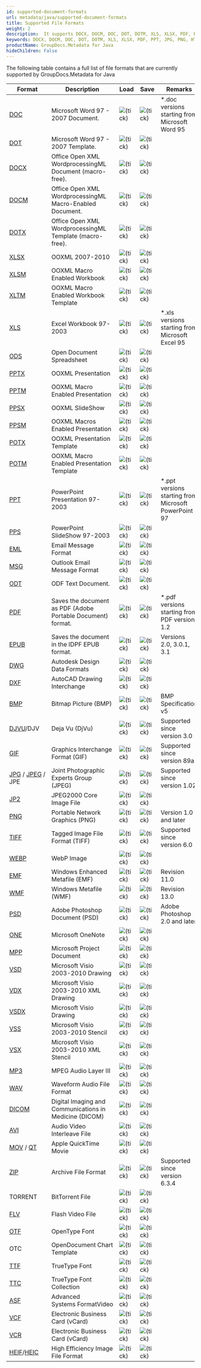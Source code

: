 ```yaml
---
id: supported-document-formats
url: metadata/java/supported-document-formats
title: Supported File Formats
weight: 2
description:  It supports DOCX, DOCM, DOC, DOT, DOTM, XLS, XLSX, PDF, PPT, JPG, PNG, HTML, EML and many more.
keywords: DOCX, DOCM, DOC, DOT, DOTM, XLS, XLSX, PDF, PPT, JPG, PNG, HTML, EML 
productName: GroupDocs.Metadata for Java
hideChildren: False
---
```

The following table contains a full list of file formats that are currently supported by GroupDocs.Metadata for Java

| Format | Description | Load | Save | Remarks |
| --- | --- | --- | --- | --- |
| [DOC](https://wiki.fileformat.com/word-processing/doc/) | Microsoft Word 97 - 2007 Document. | ![(tick)](metadata/java/images/check.png) | ![(tick)](metadata/java/images/check.png) | \*.doc versions starting from Microsoft Word 95 |
| [DOT](https://docs.fileformat.com/word-processing/dot/) | Microsoft Word 97 - 2007 Template. | ![(tick)](metadata/java/images/check.png) | ![(tick)](metadata/java/images/check.png) |   |
| [DOCX](https://docs.fileformat.com/word-processing/docx/) | Office Open XML WordprocessingML Document (macro-free). | ![(tick)](metadata/java/images/check.png) | ![(tick)](metadata/java/images/check.png) |   |
| [DOCM](https://docs.fileformat.com/word-processing/docm/) | Office Open XML WordprocessingML Macro-Enabled Document. | ![(tick)](metadata/java/images/check.png) | ![(tick)](metadata/java/images/check.png) |   |
| [DOTX](https://docs.fileformat.com/word-processing/dotx/) | Office Open XML WordprocessingML Template (macro-free). | ![(tick)](metadata/java/images/check.png) | ![(tick)](metadata/java/images/check.png) |   |
| [XLSX](https://docs.fileformat.com/spreadsheet/xlsx/) | OOXML 2007-2010 | ![(tick)](metadata/java/images/check.png) | ![(tick)](metadata/java/images/check.png) |   |
| [XLSM](https://docs.fileformat.com/spreadsheet/xlsm/) | OOXML Macro Enabled Workbook | ![(tick)](metadata/java/images/check.png) | ![(tick)](metadata/java/images/check.png) |   |
| [XLTM](https://docs.fileformat.com/spreadsheet/xltm/) | OOXML Macro Enabled Workbook Template | ![(tick)](metadata/java/images/check.png) | ![(tick)](metadata/java/images/check.png) |   |
| [XLS](https://docs.fileformat.com/spreadsheet/xls/) | Excel Workbook 97-2003 | ![(tick)](metadata/java/images/check.png) | ![(tick)](metadata/java/images/check.png) | \*.xls versions starting from Microsoft Excel 95 |
| [ODS](https://docs.fileformat.com/spreadsheet/ods/) | Open Document Spreadsheet | ![(tick)](metadata/java/images/check.png) | ![(tick)](metadata/java/images/check.png) |   |
| [PPTX](https://docs.fileformat.com/presentation/pptx/) | OOXML Presentation | ![(tick)](metadata/java/images/check.png) | ![(tick)](metadata/java/images/check.png) |   |
| [PPTM](https://docs.fileformat.com/presentation/pptm/) | OOXML Macro Enabled Presentation | ![(tick)](metadata/java/images/check.png) | ![(tick)](metadata/java/images/check.png) |   |
| [PPSX](https://docs.fileformat.com/presentation/ppsx/) | OOXML SlideShow | ![(tick)](metadata/java/images/check.png) | ![(tick)](metadata/java/images/check.png) |   |
| [PPSM](https://docs.fileformat.com/presentation/ppsm/) | OOXML Macros Enabled Presentation | ![(tick)](metadata/java/images/check.png) | ![(tick)](metadata/java/images/check.png) |   |
| [POTX](https://docs.fileformat.com/presentation/potx/) | OOXML Presentation Template | ![(tick)](metadata/java/images/check.png) | ![(tick)](metadata/java/images/check.png) |   |
| [POTM](https://docs.fileformat.com/presentation/potm/) | OOXML Macro Enabled Presentation Template | ![(tick)](metadata/java/images/check.png) | ![(tick)](metadata/java/images/check.png) |   |
| [PPT](https://docs.fileformat.com/presentation/ppt/) | PowerPoint Presentation 97-2003 | ![(tick)](metadata/java/images/check.png) | ![(tick)](metadata/java/images/check.png) | \*.ppt versions starting from Microsoft PowerPoint 97 |
| [PPS](https://docs.fileformat.com/presentation/pps/) | PowerPoint SlideShow 97-2003 | ![(tick)](metadata/java/images/check.png) | ![(tick)](metadata/java/images/check.png) |   |
| [EML](https://docs.fileformat.com/email/eml/) | Email Message Format | ![(tick)](metadata/java/images/check.png) | ![(tick)](metadata/java/images/check.png) |   |
| [MSG](https://docs.fileformat.com/email/msg/) | Outlook Email Message Format | ![(tick)](metadata/java/images/check.png) | ![(tick)](metadata/java/images/check.png) |   |
| [ODT](https://docs.fileformat.com/word-processing/odt/) | ODF Text Document. | ![(tick)](metadata/java/images/check.png) | ![(tick)](metadata/java/images/check.png) |   |
| [PDF](https://docs.fileformat.com/pdf/) | Saves the document as PDF (Adobe Portable Document) format. | ![(tick)](metadata/java/images/check.png) | ![(tick)](metadata/java/images/check.png) | \*.pdf versions starting from PDF version 1.2 |
| [EPUB](https://docs.fileformat.com/ebook/epub/) | Saves the document in the IDPF EPUB format. | ![(tick)](metadata/java/images/check.png) | ![(tick)](metadata/java/images/check.png) | Versions 2.0, 3.0.1, 3.1 |
| [DWG](https://docs.fileformat.com/cad/dwg/) | Autodesk Design Data Formats | ![(tick)](metadata/java/images/check.png) | ![(tick)](metadata/java/images/check.png) |   |
| [DXF](https://docs.fileformat.com/cad/dxf/) | AutoCAD Drawing Interchange | ![(tick)](metadata/java/images/check.png) | ![(tick)](metadata/java/images/check.png) |   |
| [BMP](https://docs.fileformat.com/image/bmp/) | Bitmap Picture (BMP) | ![(tick)](metadata/java/images/check.png) | ![(tick)](metadata/java/images/check.png) | BMP Specification v5 |
| [DJVU](https://docs.fileformat.com/image/djvu/)/DJV | Deja Vu (DjVu) | ![(tick)](metadata/java/images/check.png) | ![(tick)](metadata/java/images/check.png) | Supported since version 3.0 |
| [GIF](https://docs.fileformat.com/image/gif/) | Graphics Interchange Format (GIF) | ![(tick)](metadata/java/images/check.png) | ![(tick)](metadata/java/images/check.png) | Supported since version 89a |
| [JPG](https://docs.fileformat.com/image/jpeg) / [JPEG](https://docs.fileformat.com/image/jpeg) / JPE   | Joint Photographic Experts Group (JPEG) | ![(tick)](metadata/java/images/check.png) | ![(tick)](metadata/java/images/check.png) | Supported since version 1.02 |
| [JP2](https://docs.fileformat.com/image/jp2/) | JPEG2000 Core Image File | ![(tick)](metadata/java/images/check.png) | ![(tick)](metadata/java/images/check.png) |   |
| [PNG](https://docs.fileformat.com/image/png/) | Portable Network Graphics (PNG) | ![(tick)](metadata/java/images/check.png) | ![(tick)](metadata/java/images/check.png) | Version 1.0 and later  |
| [TIFF](https://docs.fileformat.com/image/tiff/) | Tagged Image File Format (TIFF) | ![(tick)](metadata/java/images/check.png) | ![(tick)](metadata/java/images/check.png) | Supported since version 6.0 |
| [WEBP](https://docs.fileformat.com/image/webp/) | WebP Image | ![(tick)](metadata/java/images/check.png) | ![(tick)](metadata/java/images/check.png) |   |
| [EMF](https://docs.fileformat.com/image/emf/) | Windows Enhanced Metafile (EMF) | ![(tick)](metadata/java/images/check.png) | ![(tick)](metadata/java/images/check.png) | Revision 11.0 |
| [WMF](https://docs.fileformat.com/image/wmf/) | Windows Metafile (WMF) | ![(tick)](metadata/java/images/check.png) | ![(tick)](metadata/java/images/check.png) | Revision 13.0 |
| [PSD](https://docs.fileformat.com/image/psd/) | Adobe Photoshop Document (PSD) | ![(tick)](metadata/java/images/check.png) | ![(tick)](metadata/java/images/check.png) | Adobe Photoshop 2.0 and later |
| [ONE](https://docs.fileformat.com/note-taking/one/) | Microsoft OneNote | ![(tick)](metadata/java/images/check.png) | ![(tick)](metadata/java/images/check.png) |   |
| [MPP](https://docs.fileformat.com/project-management/mpp/) | Microsoft Project Document | ![(tick)](metadata/java/images/check.png) | ![(tick)](metadata/java/images/check.png) |   |
| [VSD](https://docs.fileformat.com/image/vsd/) | Microsoft Visio 2003-2010 Drawing | ![(tick)](metadata/java/images/check.png) | ![(tick)](metadata/java/images/check.png) |   |
| [VDX](https://docs.fileformat.com/image/vdx/) | Microsoft Visio 2003-2010 XML Drawing | ![(tick)](metadata/java/images/check.png) | ![(tick)](metadata/java/images/check.png) |   |
| [VSDX](https://docs.fileformat.com/image/vsdx/) | Microsoft Visio Drawing | ![(tick)](metadata/java/images/check.png) | ![(tick)](metadata/java/images/check.png) |   |
| [VSS](https://docs.fileformat.com/image/vss/) | Microsoft Visio 2003-2010 Stencil | ![(tick)](metadata/java/images/check.png) | ![(tick)](metadata/java/images/check.png) |   |
| [VSX](https://docs.fileformat.com/image/vsx/) | Microsoft Visio 2003-2010 XML Stencil | ![(tick)](metadata/java/images/check.png) | ![(tick)](metadata/java/images/check.png) |   |
| [MP3](https://docs.fileformat.com/audio/mp3/) | MPEG Audio Layer III | ![(tick)](metadata/java/images/check.png) | ![(tick)](metadata/java/images/check.png) |   |
| [WAV](https://docs.fileformat.com/audio/wav/) | Waveform Audio File Format | ![(tick)](metadata/java/images/check.png) | ![(tick)](metadata/java/images/check.png) |   |
| [DICOM](https://docs.fileformat.com/image/dcm/) | Digital Imaging and Communications in Medicine (DICOM) | ![(tick)](metadata/java/images/check.png) | ![(tick)](metadata/java/images/check.png) |   |
| [AVI](https://docs.fileformat.com/video/avi/) | Audio Video Interleave File | ![(tick)](metadata/net/images/check.png) | ![(tick)](metadata/net/images/check.png) |   |
| [MOV](https://docs.fileformat.com/video/mov/) / [QT](https://docs.fileformat.com/video/qt/) | Apple QuickTime Movie | ![(tick)](metadata/net/images/check.png) | ![(tick)](metadata/net/images/check.png) |   |
| [ZIP](https://docs.fileformat.com/compression/zip/) | Archive File Format | ![(tick)](metadata/net/images/check.png) | ![(tick)](metadata/net/images/check.png) | Supported since version 6.3.4 |
| TORRENT | BitTorrent File | ![(tick)](metadata/net/images/check.png) | ![(tick)](metadata/net/images/check.png) |   |
| [FLV](https://docs.fileformat.com/video/flv/) | Flash Video File | ![(tick)](metadata/net/images/check.png) | ![(tick)](metadata/net/images/check.png) |   |
| [OTF](https://docs.fileformat.com/font/otf/) | OpenType Font | ![(tick)](metadata/net/images/check.png) | ![(tick)](metadata/net/images/check.png) |   |
| OTC | OpenDocument Chart Template | ![(tick)](metadata/net/images/check.png) | ![(tick)](metadata/net/images/check.png) |   |
| [TTF](https://docs.fileformat.com/font/ttf/) | TrueType Font | ![(tick)](metadata/net/images/check.png) | ![(tick)](metadata/net/images/check.png) |   |
| [TTC](https://docs.fileformat.com/font/ttc/) | TrueType Font Collection | ![(tick)](metadata/net/images/check.png) | ![(tick)](metadata/net/images/check.png) |   |
| [ASF](https://docs.fileformat.com/video/asf/) | Advanced Systems FormatVideo | ![(tick)](metadata/net/images/check.png) | ![(tick)](metadata/net/images/check.png) |   |
| [VCF](https://docs.fileformat.com/email/vcf/) | Electronic Business Card (vCard) | ![(tick)](metadata/net/images/check.png) | ![(tick)](metadata/net/images/check.png) |   |
| [VCR](https://docs.fileformat.com/email/vcf/) | Electronic Business Card (vCard) | ![(tick)](metadata/net/images/check.png) | ![(tick)](metadata/net/images/check.png) |   |
| [HEIF](https://docs.fileformat.com/image/heif/)/[HEIC](https://docs.fileformat.com/image/heic/) | High Efficiency Image File Format | ![(tick)](metadata/net/images/check.png) | ![(tick)](metadata/net/images/check.png) |   |